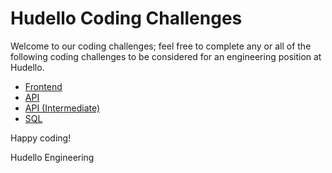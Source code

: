 # Hudello Coding Challenges

Welcome to our coding challenges; feel free to complete any or all of the following coding challenges to be considered for an engineering position at Hudello.

- [Frontend](https://github.com/Hudello/challenge-frontend)
- [API](https://github.com/Hudello/challenge-api)
- [API (Intermediate)](https://github.com/Hudello/challenge-api2)
- [SQL](https://github.com/Hudello/challenge-sql)

Happy coding!

Hudello Engineering
